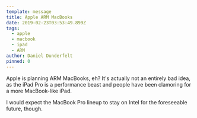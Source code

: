 ```yaml
---
template: message
title: Apple ARM MacBooks
date: 2019-02-23T03:53:49.899Z
tags:
  - apple
  - macbook
  - ipad
  - ARM
author: Daniel Dunderfelt
pinned: 0
---
```

Apple is planning ARM MacBooks, eh? It's actually not an entirely bad idea, as the iPad Pro is a performance beast and people have been clamoring for a more MacBook-like iPad.

I would expect the MacBook Pro lineup to stay on Intel for the foreseeable future, though.
